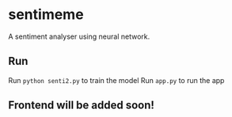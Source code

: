 # sentimeme
A sentiment analyser using neural network.
## Run
Run
``` python senti2.py ```
to train the model
Run 
``` app.py ``` 
to run the app
## Frontend will be added soon!
